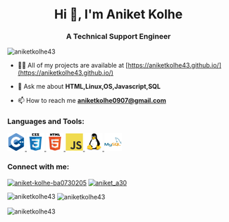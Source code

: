 <h1 align="center">Hi 👋, I'm Aniket Kolhe</h1>
<h3 align="center">A Technical Support Engineer</h3>

<p align="left"> <img src="https://komarev.com/ghpvc/?username=aniketkolhe43&label=Profile%20views&color=0e75b6&style=flat" alt="aniketkolhe43" /> </p>

<!-- <p align="left"> <a href="https://github.com/ryo-ma/github-profile-trophy"><img src="https://github-profile-trophy.vercel.app/?username=aniketkolhe43" alt="aniketkolhe43" /></a> </p> -->

- 👨‍💻 All of my projects are available at [https://aniketkolhe43.github.io/](https://aniketkolhe43.github.io/)

- 💬 Ask me about **HTML,Linux,OS,Javascript,SQL**

- 📫 How to reach me **aniketkolhe0907@gmail.com**


<h3 align="left">Languages and Tools:</h3>
<p align="left"> <a href="https://www.w3schools.com/cpp/" target="_blank" rel="noreferrer"> <img src="https://raw.githubusercontent.com/devicons/devicon/master/icons/cplusplus/cplusplus-original.svg" alt="cplusplus" width="40" height="40"/> </a> <a href="https://www.w3schools.com/css/" target="_blank" rel="noreferrer"> <img src="https://raw.githubusercontent.com/devicons/devicon/master/icons/css3/css3-original-wordmark.svg" alt="css3" width="40" height="40"/> </a> <a href="https://www.w3.org/html/" target="_blank" rel="noreferrer"> <img src="https://raw.githubusercontent.com/devicons/devicon/master/icons/html5/html5-original-wordmark.svg" alt="html5" width="40" height="40"/> </a> <a href="https://developer.mozilla.org/en-US/docs/Web/JavaScript" target="_blank" rel="noreferrer"> <img src="https://raw.githubusercontent.com/devicons/devicon/master/icons/javascript/javascript-original.svg" alt="javascript" width="40" height="40"/> </a> <a href="https://www.linux.org/" target="_blank" rel="noreferrer"> <img src="https://raw.githubusercontent.com/devicons/devicon/master/icons/linux/linux-original.svg" alt="linux" width="40" height="40"/> </a> <a href="https://www.mysql.com/" target="_blank" rel="noreferrer"> <img src="https://raw.githubusercontent.com/devicons/devicon/master/icons/mysql/mysql-original-wordmark.svg" alt="mysql" width="40" height="40"/> </a> </p>

<h3 align="left">Connect with me:</h3>
<p align="left">
<a href="https://linkedin.com/in/aniket-kolhe-ba0730205" target="blank"><img align="center" src="https://raw.githubusercontent.com/rahuldkjain/github-profile-readme-generator/master/src/images/icons/Social/linked-in-alt.svg" alt="aniket-kolhe-ba0730205" height="30" width="40" /></a>
<a href="https://instagram.com/aniket_a30" target="blank"><img align="center" src="https://raw.githubusercontent.com/rahuldkjain/github-profile-readme-generator/master/src/images/icons/Social/instagram.svg" alt="aniket_a30" height="30" width="40" /></a>
</p>

<p><img align="left" src="https://github-readme-stats.vercel.app/api/top-langs?username=aniketkolhe43&show_icons=true&locale=en&layout=compact" alt="aniketkolhe43" /></p>

<p>&nbsp;<img align="center" src="https://github-readme-stats.vercel.app/api?username=aniketkolhe43&show_icons=true&locale=en" alt="aniketkolhe43" /></p>

<p><img align="center" src="https://github-readme-streak-stats.herokuapp.com/?user=aniketkolhe43&" alt="aniketkolhe43" /></p>
